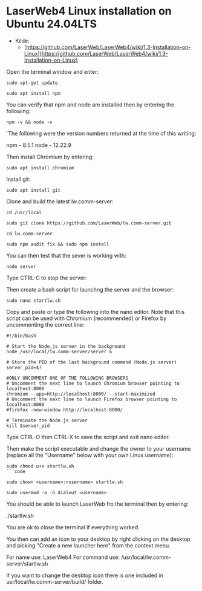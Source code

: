 # LaserWeb4 Linux installation on Ubuntu 24.04LTS

* Kilde:
  * [https://github.com/LaserWeb/LaserWeb4/wiki/1.3-Installation-on-Linux](https://github.com/LaserWeb/LaserWeb4/wiki/1.3-Installation-on-Linux)

Open the terminal window and enter:

```code
sudo apt-get update
```

```code
sudo apt install npm
```

You can verify that npm and node are installed then by entering the following:

```code
npm -v && node -v 
```

`The following were the version numbers returned at the time of this writing:

npm - 8.5.1
node - 12.22.9

Then install Chromium by entering:

```code
sudo apt install chromium
```

Install git:

```code
sudo apt install git
```

Clone and build the latest lw.comm-server:

```code
cd /usr/local
```

```code
sudo git clone https://github.com/LaserWeb/lw.comm-server.git
```

```code
cd lw.comm-server
```

```code
sudo npm audit fix && sudo npm install 
```

You can then test that the sever is working with:

```code
node server
```

Type CTRL-C to stop the server:

Then create a bash script for launchng the server and the browser:

```code
sudo nano startlw.sh
```

Copy and paste or type the following into the nano editor. Note that this script can be used with Chromium (recommended) or Firefox by uncommenting the correct line:

```code
#!/bin/bash

# Start the Node.js server in the background
node /usr/local/lw.comm-server/server &

# Store the PID of the last background command (Node.js server)
server_pid=$!

#ONLY UNCOMMENT ONE OF THE FOLLOWING BROWSERS
# Uncomment the next line to launch Chromium browser pointing to localhost:8000
chromium --app=http://localhost:8000/ --start-maximized
# Uncomment the next line to launch Firefox browser pointing to localhost:8000
#firefox -new-window http://localhost:8000/

# Terminate the Node.js server
kill $server_pid
```

Type CTRL-O then CTRL-X to save the script and exit nano editor.

Then make the script executable and change the owner to your username (replace all the "Username" below with your own Linux username):

```code
sudo chmod u+x startlw.sh
```code
```

```code
sudo chown <username>:<username> startlw.sh
```

```code
sudo usermod -a -G dialout <username>
```

You should be able to launch LaserWeb fro the terminal then by entering:

./startlw.sh

You are ok to close the terminal if everything worked.

You then can add an icon to your desktop by right clicking on the desktop and picking "Create a new launcher here" from the context menu.

For name use: LaserWeb4 For command use: /usr/local/lw.comm-server/startlw.sh

If you want to change the desktop icon there is one included in usr/local/lw.comm-server/build/ folder.
